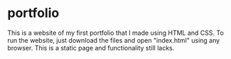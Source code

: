 # portfolio

This is a website of my first portfolio that I made using HTML and CSS. To run the website, just download the files and open "index.html" using any browser. This is a static page and functionality still lacks. 
